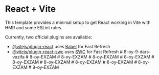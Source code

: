 # React + Vite

This template provides a minimal setup to get React working in Vite with HMR and some ESLint rules.

Currently, two official plugins are available:

- [@vitejs/plugin-react](https://github.com/vitejs/vite-plugin-react/blob/main/packages/plugin-react/README.md) uses [Babel](https://babeljs.io/) for Fast Refresh
- [@vitejs/plugin-react-swc](https://github.com/vitejs/vite-plugin-react-swc) uses [SWC](https://swc.rs/) for Fast Refresh
#   8 - o y - 9 - d a r s - v a z i f a  
 #   8 - o y - E X Z A M  
 #   8 - o y - E X Z A M  
 #   8 - o y - E X Z A M  
 #   8 - o y - E X Z A M  
 #   8 - o y - E X Z A M  
 #   8 - o y - E X Z A M  
 #   8 - o y - E X Z A M  
 #   8 - o y - E X Z A M  
 #   8 - o y - E X Z A M  
 #   8 - o y - E X Z A M  
 